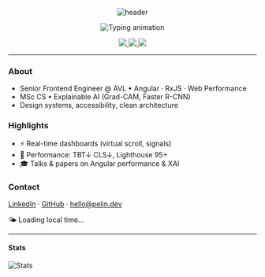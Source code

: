 <p align="center">
  <img src="https://capsule-render.vercel.app/api?type=waving&color=7C3AED&height=120&section=header&text=Pelin%20Öksüz%20⚡%20Frontend%20Engineer&fontSize=32&fontColor=ffffff&animation=fadeIn&fontAlignY=38" alt="header"/>
</p>

<p align="center">
  <img
    src="https://readme-typing-svg.demolab.com?font=Fira+Code&size=22&duration=2500&pause=800&center=true&vCenter=true&width=600&lines=Hi%2C+I%27m+Pelin+%F0%9F%91%8B;Frontend+Engineer+%7C+Angular+%26+RxJS;Performance+Optimization"
    alt="Typing animation" />
</p>

<p align="center">
  <a href="https://pelin.dev" target="_blank">
    <img src="https://img.shields.io/badge/🌐_Website-0EA5E9?style=for-the-badge&logoColor=white">
  </a>
  <a href="https://www.linkedin.com/in/pelin-oksuz" target="_blank">
    <img src="https://img.shields.io/badge/💼_LinkedIn-0A66C2?style=for-the-badge&logo=linkedin&logoColor=white">
  </a>
  <a href="mailto:pelin.oksuz.contact@gmail.com" target="_blank">
    <img src="https://img.shields.io/badge/✉️_Email-EA4335?style=for-the-badge&logo=gmail&logoColor=white">
  </a>
</p>


---

### About
- Senior Frontend Engineer @ AVL • Angular · RxJS · Web Performance  
- MSc CS • Explainable AI (Grad-CAM, Faster R-CNN)  
- Design systems, accessibility, clean architecture

### Highlights
- ⚡ Real-time dashboards (virtual scroll, signals)
- 🧪 Performance: TBT↓ CLS↓, Lighthouse 95+
- 🎓 Talks & papers on Angular performance & XAI

### Contact
[LinkedIn](https://www.linkedin.com/in/pelinoksuz) · [GitHub](https://github.com/pelinoksuz) · hello@pelin.dev

<!-- DYNAMIC-GREETING:START -->
🌤️ Loading local time...
<!-- DYNAMIC-GREETING:END -->

---

#### Stats
![Stats](https://github-readme-stats.vercel.app/api?username=pelinoksuz&show_icons=true&hide_title=true)
